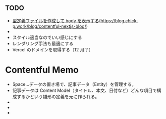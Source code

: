 ## TODO

- [型定義ファイルを作成して body を表示する](https://silurus.dev/articles/7DJobP47XUTkDjNavzyf2s)(https://blog.chick-p.work/blog/contentful-nextjs-blog/)
-
- スタイル適当なのでいい感じにする
- レンダリング手法も最適にする
- Vercel のドメインを取得する（12 月？）

# Contentful Memo

- Space...データの置き場で、記事データ（Entity）を管理する。
- 記事データは Content Model（タイトル、本文、日付など）どんな項目で構成するかという雛形の定義を元に作られる。
-
-
-

